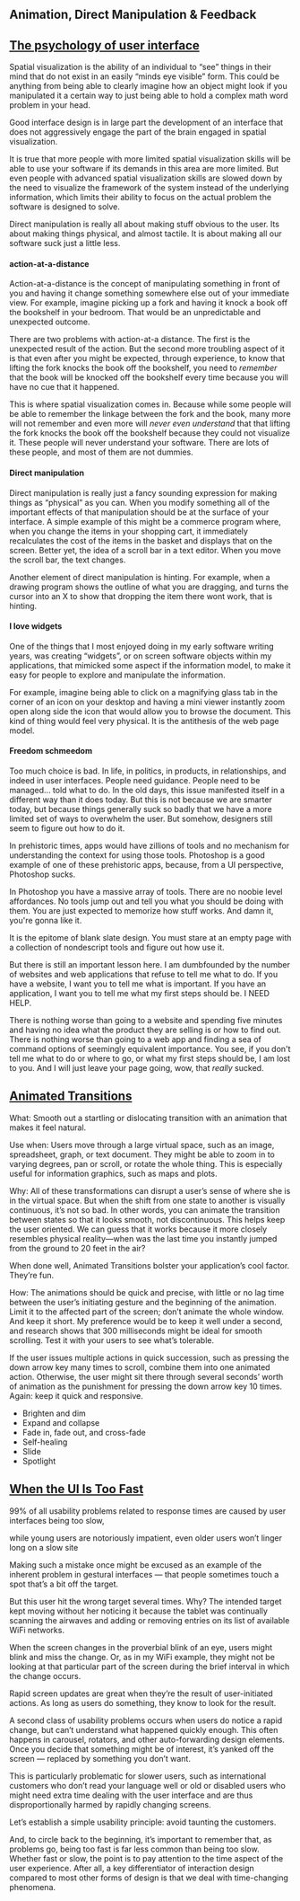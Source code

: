 ## Animation, Direct Manipulation & Feedback

## [The psychology of user interface](http://whydoeseverythingsuck.com/2008/01/psychology-of-user-interface-part-i.html)

Spatial visualization is the ability of an individual to “see” things in their mind that do not exist in an easily “minds eye visible” form. This could be anything from being able to clearly imagine how an object might look if you manipulated it a certain way to just being able to hold a complex math word problem in your head.

Good interface design is in large part the development of an interface that does not aggressively engage the part of the brain engaged in spatial visualization.

It is true that more people with more limited spatial visualization skills will be able to use your software if its demands in this area are more limited. But even people with advanced spatial visualization skills are slowed down by the need to visualize the framework of the system instead of the underlying information, which limits their ability to focus on the actual problem the software is designed to solve.

Direct manipulation is really all about making stuff obvious to the user. Its about making things physical, and almost tactile. It is about making all our software suck just a little less. 

#### action-at-a-distance

Action-at-a-distance is the concept of manipulating something in front of you and having it change something somewhere else out of your immediate view. For example, imagine picking up a fork and having it knock a book off the bookshelf in your bedroom. That would be an unpredictable and unexpected outcome.

There are two problems with action-at-a distance. The first is the unexpected result of the action. But the second more troubling aspect of it is that even after you might be expected, through experience, to know that lifting the fork knocks the book off the bookshelf, you need to *remember* that the book will be knocked off the bookshelf every time because you will have no cue that it happened.

This is where spatial visualization comes in. Because while some people will be able to remember the linkage between the fork and the book, many more will not remember and even more will *never even understand* that that lifting the fork knocks the book off the bookshelf because they could not visualize it. These people will never understand your software. There are lots of these people, and most of them are not dummies.

#### Direct manipulation

Direct manipulation is really just a fancy sounding expression for making things as “physical” as you can. When you modify something all of the important effects of that manipulation should be at the surface of your interface. A simple example of this might be a commerce program where, when you change the items in your shopping cart, it immediately recalculates the cost of the items in the basket and displays that on the screen. Better yet, the idea of a scroll bar in a text editor. When you move the scroll bar, the text changes.

Another element of direct manipulation is hinting. For example, when a drawing program shows the outline of what you are dragging, and turns the cursor into an X to show that dropping the item there wont work, that is hinting.

#### I love widgets

One of the things that I most enjoyed doing in my early software writing years, was creating “widgets”, or on screen software objects within my applications, that mimicked some aspect if the information model, to make it easy for people to explore and manipulate the information.

For example, imagine being able to click on a magnifying glass tab in the corner of an icon on your desktop and having a mini viewer instantly zoom open along side the icon that would allow you to browse the document. This kind of thing would feel very physical. It is the antithesis of the web page model.

#### Freedom schmeedom

Too much choice is bad. In life, in politics, in products, in relationships, and indeed in user interfaces. People need guidance. People need to be managed... told what to do. In the old days, this issue manifested itself in a different way than it does today. But this is not because we are smarter today, but because things generally suck so badly that we have a more limited set of ways to overwhelm the user. But somehow, designers still seem to figure out how to do it.

In prehistoric times, apps would have zillions of tools and no mechanism for understanding the context for using those tools. Photoshop is a good example of one of these prehistoric apps, because, from a UI perspective, Photoshop sucks.

In Photoshop you have a massive array of tools. There are no noobie level affordances. No tools jump out and tell you what you should be doing with them. You are just expected to memorize how stuff works. And damn it, you're gonna like it.

It is the epitome of blank slate design. You must stare at an empty page with a collection of nondescript tools and figure out how use it.

But there is still an important lesson here. I am dumbfounded by the number of websites and web applications that refuse to tell me what to do. If you have a website, I want you to tell me what is important. If you have an application, I want you to tell me what my first steps should be. I NEED HELP.

There is nothing worse than going to a website and spending five minutes and having no idea what the product they are selling is or how to find out. There is nothing worse than going to a web app and finding a sea of command options of seemingly equivalent importance. You see, if you don't tell me what to do or where to go, or what my first steps should be, I am lost to you. And I will just leave your page going, wow, that *really* sucked.

## [Animated Transitions](http://designinginterfaces.com/patterns/animated-transition/)

What: Smooth out a startling or dislocating transition with an animation that makes it feel natural.

Use when: Users move through a large virtual space, such as an image, spreadsheet, graph, or text document. They might be able to zoom in to varying degrees, pan or scroll, or rotate the whole thing. This is especially useful for information graphics, such as maps and plots.

Why: All of these transformations can disrupt a user’s sense of where she is in the virtual space. But when the shift from one state to another is visually continuous, it’s not so bad. In other words, you can animate the transition between states so that it looks smooth, not discontinuous. This helps keep the user oriented. We can guess that it works because it more closely resembles physical reality—when was the last time you instantly jumped from the ground to 20 feet in the air?

When done well, Animated Transitions bolster your application’s cool factor. They’re fun.

How: The animations should be quick and precise, with little or no lag time between the user’s initiating gesture and the beginning of the animation. Limit it to the affected part of the screen; don’t animate the whole window. And keep it short. My preference would be to keep it well under a second, and research shows that 300 milliseconds might be ideal for smooth scrolling. Test it with your users to see what’s tolerable.

If the user issues multiple actions in quick succession, such as pressing the down arrow key many times to scroll, combine them into one animated action. Otherwise, the user might sit there through several seconds’ worth of animation as the punishment for pressing the down arrow key 10 times. Again: keep it quick and responsive.

- Brighten and dim
- Expand and collapse
- Fade in, fade out, and cross-fade
- Self-healing
- Slide
- Spotlight

## [When the UI Is Too Fast](http://www.nngroup.com/articles/too-fast-ux/)

99% of all usability problems related to response times are caused by user interfaces being too slow, 

while young users are notoriously impatient, even older users won’t linger long on a slow site

Making such a mistake once might be excused as an example of the inherent problem in gestural interfaces — that people sometimes touch a spot that’s a bit off the target.

But this user hit the wrong target several times. Why? The intended target kept moving without her noticing it because the tablet was continually scanning the airwaves and adding or removing entries on its list of available WiFi networks.

When the screen changes in the proverbial blink of an eye, users might blink and miss the change. Or, as in my WiFi example, they might not be looking at that particular part of the screen during the brief interval in which the change occurs.

Rapid screen updates are great when they’re the result of user-initiated actions. As long as users do something, they know to look for the result. 

A second class of usability problems occurs when users do notice a rapid change, but can’t understand what happened quickly enough. This often happens in carousel, rotators, and other auto-forwarding design elements. Once you decide that something might be of interest, it’s yanked off the screen — replaced by something you don’t want.

This is particularly problematic for slower users, such as international customers who don’t read your language well or old or disabled users who might need extra time dealing with the user interface and are thus disproportionally harmed by rapidly changing screens.

Let’s establish a simple usability principle: avoid taunting the customers.

And, to circle back to the beginning, it’s important to remember that, as problems go, being too fast is far less common than being too slow. Whether fast or slow, the point is to pay attention to the time aspect of the user experience. After all, a key differentiator of interaction design compared to most other forms of design is that we deal with time-changing phenomena.





























